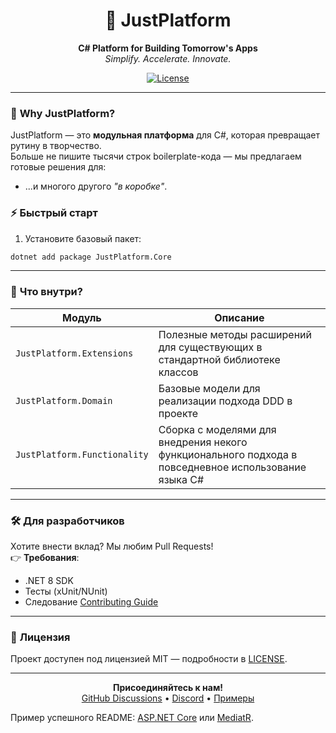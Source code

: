 <div align="center">

# 🚀 JustPlatform 
**C# Platform for Building Tomorrow's Apps**  
*Simplify. Accelerate. Innovate.*

[![License](https://img.shields.io/badge/License-Apache2.0-blue.svg)](https://github.com/just-squad/just-platform-dotnet/blob/main/LICENSE)

</div>

---

### 🌟 **Why JustPlatform?**
JustPlatform — это **модульная платформа** для C#, которая превращает рутину в творчество.  
Больше не пишите тысячи строк boilerplate-кода — мы предлагаем готовые решения для:

- ...и многого другого *"в коробке"*.

### ⚡ **Быстрый старт**
1. Установите базовый пакет:
```bash
dotnet add package JustPlatform.Core
```

---

### 🧩 **Что внутри?**
| Модуль             | Описание                          |
|---------------------|-----------------------------------|
| `JustPlatform.Extensions`   | Полезные методы расширений для существующих в стандартной библиотеке классов   |
| `JustPlatform.Domain`  | Базовые модели для реализации подхода DDD в проекте       |
| `JustPlatform.Functionality` | Сборка с моделями для внедрения некого функционального подхода в повседневное использование языка C#         |

---

### 🛠 **Для разработчиков**
Хотите внести вклад? Мы любим Pull Requests!  
👉 **Требования**:
- .NET 8 SDK
- Тесты (xUnit/NUnit)
- Следование [Contributing Guide](CONTRIBUTING.md)

---

### 📜 **Лицензия**
Проект доступен под лицензией MIT — подробности в [LICENSE](LICENSE).

---

<div align="center">
  
**Присоединяйтесь к нам!**  
[GitHub Discussions](https://github.com/just-squad/just-platform-dotnet/discussions) • [Discord](https://t.me/bald_man_g) • [Примеры](https://github.com/just-squad/just-platform-dotnet/examples)

</div>

Пример успешного README: [ASP.NET Core](https://github.com/dotnet/aspnetcore) или [MediatR](https://github.com/jbogard/MediatR).
